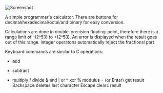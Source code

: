 ![Screenshot](https://raw.githubusercontent.com/Mortis69/JoeCalc/master/screenshots/screenshot.png)

A simple programmer's calculator. There are buttons for decimal/hexadecimal/octal/and binary for easy conversion.

Calculations are done in double-precision floating-point, therefore there is a range limit of -(2^53) to +(2^53). An error is displayed when the result goes out of this range. Integer operatons automatically reject the fractional part.

Keyboard commands are similar to C operations:
+ add
- subtract
* multiply
/ divide
& and
| or
^ xor
% modulus
= (or Enter) get result
Backspace deletes last character
Escape clears result




